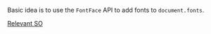 Basic idea is to use the `FontFace` API to add fonts to `document.fonts`.


[Relevant SO](https://stackoverflow.com/questions/41852594/dynamically-load-fonts)
